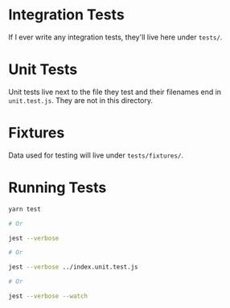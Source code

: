 # Integration Tests

If I ever write any integration tests, they'll live here under `tests/`.

# Unit Tests

Unit tests live next to the file they test and their filenames end in `unit.test.js`.
They are not in this directory.

# Fixtures

Data used for testing will live under `tests/fixtures/`.

# Running Tests

```sh
yarn test

# Or

jest --verbose

# Or

jest --verbose ../index.unit.test.js

# Or

jest --verbose --watch
```
